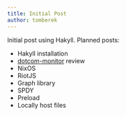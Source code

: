```yaml
---
title: Initial Post
author: tomberek
---
```


Initial post using Hakyll. Planned posts:

* Hakyll installation
* [dotcom-monitor](https://www.dotcom-monitor.com) review
* NixOS
* RiotJS
* Graph library
* SPDY
* Preload
* Locally host files
